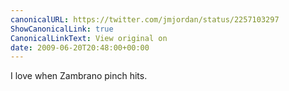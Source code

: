 ```yaml
---
canonicalURL: https://twitter.com/jmjordan/status/2257103297
ShowCanonicalLink: true
CanonicalLinkText: View original on
date: 2009-06-20T20:48:00+00:00
---
```

I love when Zambrano pinch hits.